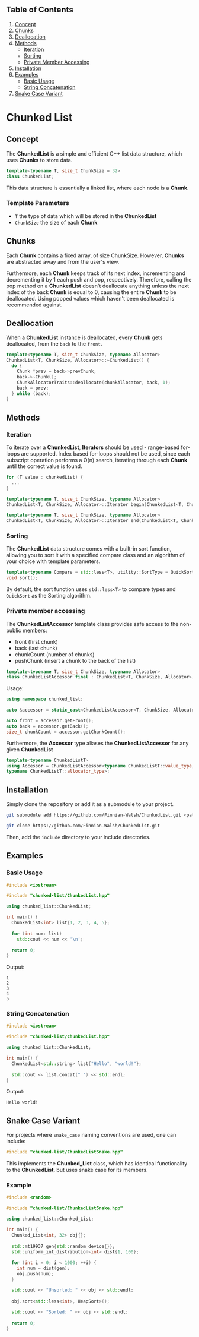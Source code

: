 ## Table of Contents

1. [Concept](#concept)
2. [Chunks](#chunks)
3. [Deallocation](#deallocation)
4. [Methods](#methods)
    - [Iteration](#iteration)
    - [Sorting](#sorting)
    - [Private Member Accessing](#private-member-accessing)
5. [Installation](#installation)
6. [Examples](#examples)
    - [Basic Usage](#basic-usage)
    - [String Concatenation](#string-concatenation)
7. [Snake Case Variant](#snake-case-variant)

# Chunked List

## Concept

The **ChunkedList** is a simple and efficient C++ list data structure, which uses **Chunks** to store data.

```cpp
template<typename T, size_t ChunkSize = 32>
class ChunkedList;
```

This data structure is essentially a linked list, where each node is a **Chunk**.

### Template Parameters

- `T` the type of data which will be stored in the **ChunkedList**
- `ChunkSize` the size of each **Chunk**

## Chunks

Each **Chunk** contains a fixed array, of size ChunkSize. However, **Chunks** are abstracted away and from the user's
view.

Furthermore, each **Chunk** keeps track of its next index, incrementing and decrementing it by 1 each push and pop,
respectively.
Therefore, calling the pop method on a **ChunkedList** doesn't deallocate anything unless the next index of the back
**Chunk** is equal to 0, causing the entire **Chunk** to be deallocated. Using popped values which haven't been
deallocated is recommended against.

## Deallocation

When a **ChunkedList** instance is deallocated, every **Chunk** gets deallocated, from the `back` to the `front`.

```cpp
template<typename T, size_t ChunkSize, typename Allocator>
ChunkedList<T, ChunkSize, Allocator>::~ChunkedList() {
  do {
    Chunk *prev = back->prevChunk;
    back->~Chunk();
    ChunkAllocatorTraits::deallocate(chunkAllocator, back, 1);
    back = prev;
  } while (back);
}
```

## Methods

### Iteration

To iterate over a **ChunkedList**, **Iterators** should be used - range-based for-loops are supported. Index based
for-loops should not be used, since each subscript operation performs a O(n) search, iterating through each **Chunk**
until the correct value is found.

```cpp
for (T value : chunkedList) {
  ...
}
```

```cpp
template<typename T, size_t ChunkSize, typename Allocator>
ChunkedList<T, ChunkSize, Allocator>::Iterator begin(ChunkedList<T, ChunkSize, Allocator> &chunkedList);

template<typename T, size_t ChunkSize, typename Allocator>
ChunkedList<T, ChunkSize, Allocator>::Iterator end(ChunkedList<T, ChunkSize, Allocator> &chunkedList);
```

### Sorting

The **ChunkedList** data structure comes with a built-in sort function, allowing you to sort it with a specified compare
class and an algorithm of your choice with template parameters.

```cpp
template<typename Compare = std::less<T>, utility::SortType = QuickSort>
void sort();
```

By default, the sort function uses `std::less<T>` to compare types and `QuickSort` as the Sorting algorithm.

### Private member accessing

The **ChunkedListAccessor** template class provides safe access to the non-public members:

- front (first chunk)
- back (last chunk)
- chunkCount (number of chunks)
- pushChunk (insert a chunk to the back of the list)

```cpp
template<typename T, size_t ChunkSize, typename Allocator>
class ChunkedListAccessor final : ChunkedList<T, ChunkSize, Allocator>;
```

Usage:

```cpp
using namespace chunked_list;

auto &accessor = static_cast<ChunkedListAccessor<T, ChunkSize, Allocator>>(list);

auto front = accessor.getFront();
auto back = accessor.getBack();
size_t chunkCount = accessor.getChunkCount();
```

Furthermore, the **Accessor** type aliases the **ChunkedListAccessor** for any given **ChunkedList**

```cpp
template<typename ChunkedListT>
using Accessor = ChunkedListAccessor<typename ChunkedListT::value_type, ChunkedListT::chunk_size,
typename ChunkedListT::allocator_type>;
```

## Installation

Simply clone the repository or add it as a submodule to your project.

```bash
git submodule add https://github.com/Finnian-Walsh/ChunkedList.git <path>
```

```bash
git clone https://github.com/Finnian-Walsh/ChunkedList.git
```

Then, add the `include` directory to your include directories.

## Examples

### Basic Usage

```cpp
#include <iostream>

#include "chunked-list/ChunkedList.hpp"

using chunked_list::ChunkedList;

int main() {
  ChunkedList<int> list{1, 2, 3, 4, 5};
  
  for (int num: list)
    std::cout << num << '\n';    
    
  return 0;
}
```

Output:

```
1
2
3
4
5
```

### String Concatenation

```cpp
#include <iostream>

#include "chunked-list/ChunkedList.hpp"

using chunked_list::ChunkedList;

int main() {
  ChunkedList<std::string> list{"Hello", "world!"};
  
  std::cout << list.concat(" ") << std::endl;
}
```

Output:

```
Hello world!
```

## Snake Case Variant

For projects where `snake_case` naming conventions are used, one can include:

```cpp
#include "chunked-list/ChunkedListSnake.hpp"
```

This implements the **Chunked_List** class, which has identical functionality to the **ChunkedList**, but uses snake
case for its members.

### Example

```cpp
#include <random>

#include "chunked-list/ChunkedListSnake.hpp"

using chunked_list::Chunked_List;

int main() {
  Chunked_List<int, 32> obj{};
  
  std::mt19937 gen{std::random_device{}};
  std::uniform_int_distribution<int> dist{1, 100};
  
  for (int i = 0; i < 1000; ++i) {
    int num = dist(gen);
    obj.push(num);
  }

  std::cout << "Unsorted: " << obj << std::endl;
  
  obj.sort<std::less<int>, HeapSort>();
  
  std::cout << "Sorted: " << obj << std::endl;
  
  return 0;
}
```
